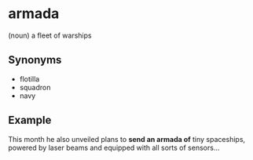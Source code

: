 # armada

(noun) a fleet of warships

## Synonyms

+ flotilla
+ squadron
+ navy

## Example

This month he also unveiled plans to **send an armada of** tiny spaceships, powered by laser beams and equipped with all sorts of sensors...
